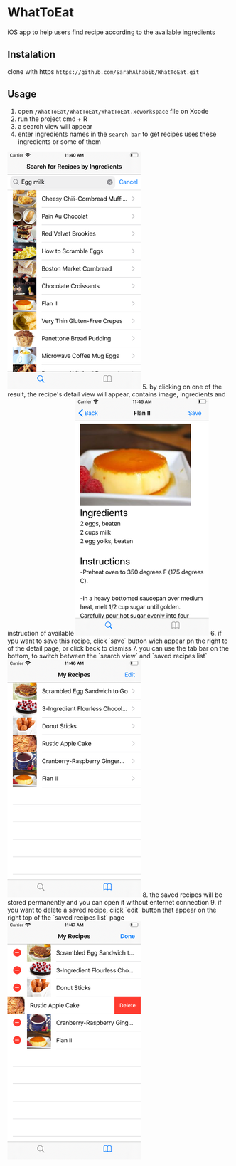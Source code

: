# WhatToEat
iOS app to help users find recipe according to the available ingredients

## Instalation
clone with https
`https://github.com/SarahAlhabib/WhatToEat.git`

## Usage
1. open `/WhatToEat/WhatToEat/WhatToEat.xcworkspace` file on Xcode  
2. run the project cmd + R  
3. a search view will appear
4. enter ingredients names in the `search bar` to get recipes uses these ingredients or some of them 
<img src="/assets/whatToEat1.png" alt="drawing" width="300"/>
5. by clicking on one of the result, the recipe's detail view will appear, contains image, ingredients and instruction of available
<img src="/assets/whatToEat2.png" alt="drawing" width="300"/>
6. if ypu want to save this recipe, click `save` button wich appear pn the right to of the detail page, or click back to dismiss
7. you can use the tab bar on the bottom, to switch between the `search view` and `saved recipes list`
<img src="/assets/whatToEat3.png" alt="drawing" width="300"/>
8. the saved recipes will be stored permanently and you can open it without enternet connection
9. if you want to delete a saved recipe, click `edit` button that appear on the right top of the `saved recipes list` page
<img src="/assets/whatToEat15.png" alt="drawing" width="300"/>


